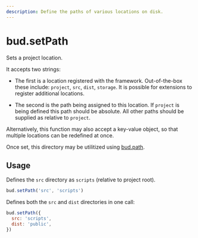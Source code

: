 ```yaml
---
description: Define the paths of various locations on disk.
---
```


# bud.setPath

Sets a project location.

It accepts two strings:

- The first is a location registered with the framework. Out-of-the-box these include: `project`, `src`, `dist`, `storage`. It is possible for extensions to register additional locations.

- The second is the path being assigned to this location. If `project` is being defined this path should be absolute. All other paths should be supplied as relative to `project`.

Alternatively, this function may also accept a key-value object, so that multiple locations can be redefined at once.

Once set, this directory may be utilitized using [bud.path](config-path.md).

## Usage

Defines the `src` directory as `scripts` (relative to project root).

```js
bud.setPath('src', 'scripts')
```

Defines both the `src` and `dist` directories in one call:

```js
bud.setPath({
  src: 'scripts',
  dist: 'public',
})
```
